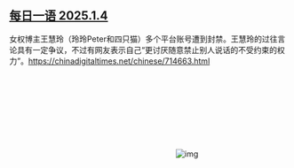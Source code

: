 <!--1736050387000-->
[每日一语 2025.1.4](https://chinadigitaltimes.net/chinese/714691.html)
------

<p>女权博主王慧玲（玲玲Peter和四只猫）多个平台账号遭到封禁。王慧玲的过往言论具有一定争议，不过有网友表示自己“更讨厌随意禁止别人说话的不受约束的权力”。<a href="https://chinadigitaltimes.net/chinese/714663.html">https://chinadigitaltimes.net/chinese/714663.html</a></p><p><img decoding="async" src="data:image/svg+xml,%3Csvg%20xmlns='http://www.w3.org/2000/svg'%20viewBox='0%200%200%200'%3E%3C/svg%3E" alt="img" data-lazy-src="https://chinadigitaltimes.net/chinese/files/2025/01/20250104_dailyquote.png"><noscript><img decoding="async" src="https://chinadigitaltimes.net/chinese/files/2025/01/20250104_dailyquote.png" alt="img"></noscript></p><div class="addtoany_share_save_container addtoany_content addtoany_content_bottom"><div class="a2a_kit a2a_kit_size_32 addtoany_list" data-a2a-url="https://chinadigitaltimes.net/chinese/714691.html" data-a2a-title="每日一语 2025.1.4"><a class="a2a_button_facebook" href="https://www.addtoany.com/add_to/facebook?linkurl=https%3A%2F%2Fchinadigitaltimes.net%2Fchinese%2F714691.html&amp;linkname=%E6%AF%8F%E6%97%A5%E4%B8%80%E8%AF%AD%202025.1.4" title="Facebook" rel="nofollow noopener" target="_blank"></a><a class="a2a_button_twitter" href="https://www.addtoany.com/add_to/twitter?linkurl=https%3A%2F%2Fchinadigitaltimes.net%2Fchinese%2F714691.html&amp;linkname=%E6%AF%8F%E6%97%A5%E4%B8%80%E8%AF%AD%202025.1.4" title="Twitter" rel="nofollow noopener" target="_blank"></a><a class="a2a_button_telegram" href="https://www.addtoany.com/add_to/telegram?linkurl=https%3A%2F%2Fchinadigitaltimes.net%2Fchinese%2F714691.html&amp;linkname=%E6%AF%8F%E6%97%A5%E4%B8%80%E8%AF%AD%202025.1.4" title="Telegram" rel="nofollow noopener" target="_blank"></a><a class="a2a_button_reddit" href="https://www.addtoany.com/add_to/reddit?linkurl=https%3A%2F%2Fchinadigitaltimes.net%2Fchinese%2F714691.html&amp;linkname=%E6%AF%8F%E6%97%A5%E4%B8%80%E8%AF%AD%202025.1.4" title="Reddit" rel="nofollow noopener" target="_blank"></a><a class="a2a_button_whatsapp" href="https://www.addtoany.com/add_to/whatsapp?linkurl=https%3A%2F%2Fchinadigitaltimes.net%2Fchinese%2F714691.html&amp;linkname=%E6%AF%8F%E6%97%A5%E4%B8%80%E8%AF%AD%202025.1.4" title="WhatsApp" rel="nofollow noopener" target="_blank"></a><a class="a2a_button_email" href="https://www.addtoany.com/add_to/email?linkurl=https%3A%2F%2Fchinadigitaltimes.net%2Fchinese%2F714691.html&amp;linkname=%E6%AF%8F%E6%97%A5%E4%B8%80%E8%AF%AD%202025.1.4" title="Email" rel="nofollow noopener" target="_blank"></a><a class="a2a_button_copy_link" href="https://www.addtoany.com/add_to/copy_link?linkurl=https%3A%2F%2Fchinadigitaltimes.net%2Fchinese%2F714691.html&amp;linkname=%E6%AF%8F%E6%97%A5%E4%B8%80%E8%AF%AD%202025.1.4" title="Copy Link" rel="nofollow noopener" target="_blank"></a><a class="a2a_dd addtoany_share_save addtoany_share" href="https://www.addtoany.com/share"></a></div></div>
